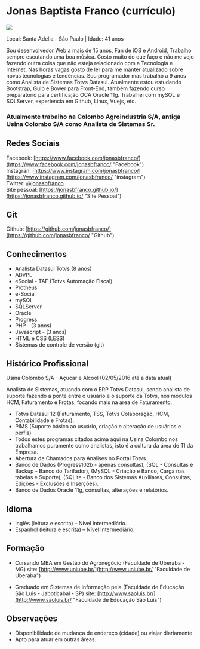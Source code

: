 # Jonas Baptista Franco (currículo)

<img src="https://s.gravatar.com/avatar/30c59eac6baaca5053b8c55a7b8089f9?s=80" />


Local: Santa Adelia - São Paulo | Idade: 41 anos

Sou desenvolvedor Web a mais de 15 anos, Fan de iOS e Android, Trabalho sempre escutando uma boa música. 
Gosto muito do que faço e não me vejo fazendo outra coisa que não esteja relacionado com a Tecnologia e Internet. 
Nas horas vagas gosto de ler para me manter atualizado sobre novas tecnologias e tendências. 
Sou programador mas trabalho a 9 anos como Analista de Sistemas Totvs Datasul. 
Atualmente estou estudando Bootstrap, Gulp e Bower para Front-End, também fazendo curso preparatorio para certifica;áo OCA Oracle 11g. 
Trabalhei com mySQL e SQLServer, experiencia em Github, Linux, Vuejs, etc.


### Atualmente trabalho na Colombo Agroindustria S/A, antiga Usina Colombo S/A como Analista de Sistemas Sr.

## Redes Sociais

Facebook: [https://www.facebook.com/jonasbfranco/](https://www.facebook.com/jonasbfranco/ "Facebook")  
Instagran: [https://www.instagram.com/jonasbfranco/](https://www.instagram.com/jonasbfranco/ "instagram")  
Twitter: [@jonasbfranco](http://twitter.com/jonasbfranco "Twitter")  
Site pessoal: [https://jonasbfranco.github.io/](https://jonasbfranco.github.io/ "Site Pessoal")


## Git
Github: [https://github.com/jonasbfranco/](https://github.com/jonasbfranco/ "Github")



## Conhecimentos
* Analista Datasul Totvs (8 anos)
* ADVPL
* eSocial - TAF (Totvs Automação Fiscal)
* Protheus
* e-Social
* mySQL
* SQLServer
* Oracle
* Progress
* PHP - (3 anos)  
* Javascript - (3 anos)
* HTML e CSS (LESS) 
* Sistemas de controle de versão (git) 


## Histórico Profissional 
Usina Colombo S/A - Açucar e Alcool (02/05/2016 até a data atual)

Analista de Sistemas, atuando com o ERP Totvs Datasul, sendo analista de suporte fazendo a ponte entre o usuário e o suporte da Totvs, nos módulos HCM, Faturamento e Frotas, focando mais na área de Faturamento.
* Totvs Datasul 12 (Faturamento, TSS, Totvs Colaboração, HCM, Contabilidade e Frotas).
* PIMS (Suporte básico ao usuário, criação e alteração de usuários e perfis)
* Todos estes programas citados acima aqui na Usina Colombo nos trabalhamos puramente como analistas, isto é a cultura da área de TI da Empresa.
* Abertura de Chamados para Analises no Portal Totvs.
* Banco de Dados (Progress102b - apenas consultas), (SQL - Consultas e Backup - Banco do Tarifador), (MySQL - Criação e Banco, Carga nas tabelas e Suporte), (SQLite - Banco dos Sistemas Auxiliares, Consultas, Edições - Exclusões e Inserções).
*  Banco de Dados Oracle 11g, consultas, alterações e relatórios.

## Idioma

* Inglês (leitura e escrita) – Nível Intermediário.
* Espanhol (leitura e escrita) – Nível Intermediário.




## Formação

* Cursando MBA em Gestão do Agronegócio (Faculdade de Uberaba - MG)
  site: [http://www.uniube.br/](http://www.uniube.br/ "Faculdade de Uberaba")


* Graduado em Sistemas de Informação pela (Faculdade de Educação São Luis - Jaboticabal - SP)
  site: [http://www.saoluis.br/](http://www.saoluis.br/ "Faculdade de Educação São Luis")



## Observações

* Disponibilidade de mudança de endereço (cidade) ou viajar diariamente.
* Apto para atuar em outras áreas.
